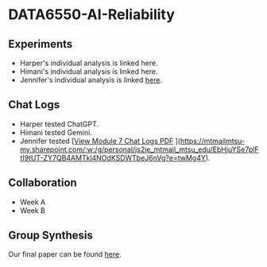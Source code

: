 # DATA6550-AI-Reliability
## Experiments <br>
- Harper's individual analysis is linked here. <br>
- Himani's individual analysis is linked here. <br>
- Jennifer's individual analysis is linked [here](https://mtmailmtsu-my.sharepoint.com/:w:/g/personal/js2je_mtmail_mtsu_edu/EVMKH5kzBIVEp2uRPST5RfoBl2L7vRHqblK4dFA6ODvk_w?e=wGBw0y). <br>

## Chat Logs <br>
- Harper tested ChatGPT. <br>
- Himani tested Gemini. <br>
- Jennifer tested [[View Module 7 Chat Logs PDF](Module%207%20-%20Chat%20Logs%20-%20Sika.docx.pdf)
](https://mtmailmtsu-my.sharepoint.com/:w:/g/personal/js2je_mtmail_mtsu_edu/EbHjuYSe7plFtI9tUT-ZY7QB4AMTkl4NOdKSDWTbeJ6nVg?e=twMg4Y). <br>


## Collaboration <br>
- Week A <br>
- Week B <br>

## Group Synthesis <br>
Our final paper can be found [here](https://mtmailmtsu-my.sharepoint.com/:w:/g/personal/hek2t_mtmail_mtsu_edu/Ee--bGOm3xNBki04fp-29dMBypMgtO8d_jspBNyy2B7zEw?e=PA6bSG). <br>

